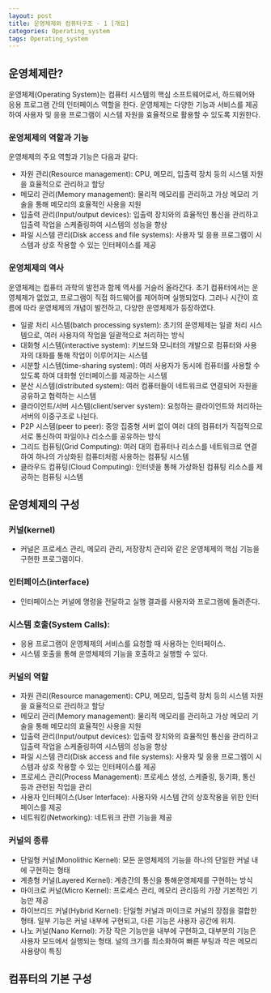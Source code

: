 ```yaml
---
layout: post
title: 운영체제와 컴퓨터구조 - 1 [개요]
categories: Operating_system
tags: Operating_system 
---
```

## 운영체제란?

운영체제(Operating System)는 컴퓨터 시스템의 핵심 소프트웨어로서, 하드웨어와 응용 프로그램 간의 인터페이스 역할을 한다. 운영체제는 다양한 기능과 서비스를 제공하여 사용자 및 응용 프로그램이 시스템 자원을 효율적으로 활용할 수 있도록 지원한다.



### 운영체제의 역할과 기능

운영체제의 주요 역할과 기능은 다음과 같다:
- 자원 관리(Resource management): CPU, 메모리, 입출력 장치 등의 시스템 자원을 효율적으로 관리하고 할당
- 메모리 관리(Memory management): 물리적 메모리를 관리하고 가상 메모리 기술을 통해 메모리의 효율적인 사용을 지원
- 입출력 관리(Input/output devices): 입출력 장치와의 효율적인 통신을 관리하고 입출력 작업을 스케줄링하여 시스템의 성능을 향상
- 파일 시스템 관리(Disk access and file systems): 사용자 및 응용 프로그램이 시스템과 상호 작용할 수 있는 인터페이스를 제공

### 운영체제의 역사

운영체제는 컴퓨터 과학의 발전과 함께 역사를 거슬러 올라간다. 초기 컴퓨터에서는 운영체제가 없었고, 프로그램이 직접 하드웨어를 제어하며 실행되었다. 그러나 시간이 흐름에 따라 운영체제의 개념이 발전하고, 다양한 운영체제가 등장하였다.

- 일괄 처리 시스템(batch processing system): 초기의 운영체제는 일괄 처리 시스템으로, 여러 사용자의 작업을 일괄적으로 처리하는 방식
- 대화형 시스템(interactive system): 키보드와 모니터의 개발으로 컴퓨터와 사용자의 대화를 통해 작업이 이루어지는 시스템
- 시분할 시스템(time-sharing system): 여러 사용자가 동시에 컴퓨터를 사용할 수 있도록 하여 대화형 인터페이스를 제공하는 시스템
- 분산 시스템(distributed system): 여러 컴퓨터들이 네트워크로 연결되어 자원을 공유하고 협력하는 시스템
- 클라이언트/서버 시스템(client/server system): 요청하는 클라이언트와 처리하는 서버의 이중구조로 나뉜다.
- P2P 시스템(peer to peer): 중앙 집중형 서버 없이 여러 대의 컴퓨터가 직접적으로 서로 통신하여 파일이나 리소스를 공유하는 방식
- 그리드 컴퓨팅(Grid Computing): 여러 대의 컴퓨터나 리소스를 네트워크로 연결하여 하나의 가상화된 컴퓨터처럼 사용하는 컴퓨팅 시스템
- 클라우드 컴퓨팅(Cloud Computing): 인터넷을 통해 가상화된 컴퓨팅 리소스를 제공하는 컴퓨팅 시스템


## 운영체제의 구성
### 커널(kernel)
- 커널은 프로세스 관리, 메모리 관리, 저장장치 관리와 같은 운영체제의 핵심 기능을 구현한 프로그램이다.

### 인터페이스(interface)
- 인터페이스는 커널에 명령을 전달하고 실행 결과를 사용자와 프로그램에 돌려준다.

### 시스템 호출(System Calls):
- 응용 프로그램이 운영체제의 서비스를 요청할 때 사용하는 인터페이스.
- 시스템 호출을 통해 운영체제의 기능을 호출하고 실행할 수 있다.

### 커널의 역할
- 자원 관리(Resource management): CPU, 메모리, 입출력 장치 등의 시스템 자원을 효율적으로 관리하고 할당
- 메모리 관리(Memory management): 물리적 메모리를 관리하고 가상 메모리 기술을 통해 메모리의 효율적인 사용을 지원
- 입출력 관리(Input/output devices): 입출력 장치와의 효율적인 통신을 관리하고 입출력 작업을 스케줄링하여 시스템의 성능을 향상
- 파일 시스템 관리(Disk access and file systems): 사용자 및 응용 프로그램이 시스템과 상호 작용할 수 있는 인터페이스를 제공
- 프로세스 관리(Process Management): 프로세스 생성, 스케줄링, 동기화, 통신 등과 관련된 작업을 관리
- 사용자 인터페이스(User Interface): 사용자와 시스템 간의 상호작용을 위한 인터페이스를 제공
- 네트워킹(Networking): 네트워크 관련 기능을 제공

### 커널의 종류
- 단일형 커널(Monolithic Kernel): 모든 운영체제의 기능을 하나의 단일한 커널 내에 구현하는 형태
- 계층형 커널(Layered Kernel): 계층간의 통신을 통해운영체제를 구현하는 방식
- 마이크로 커널(Micro Kernel): 프로세스 관리, 메모리 관리등의 가장 기본적인 기능만 제공
- 하이브리드 커널(Hybrid Kernel): 단일형 커널과 마이크로 커널의 장점을 결합한 형태. 일부 기능은 커널 내부에 구현되고, 다른 기능은 사용자 공간에 위치.
- 나노 커널(Nano Kernel): 가장 작은 기능만을 내부에 구현하고, 대부분의 기능은 사용자 모드에서 실행되는 형태. 널의 크기를 최소화하여 빠른 부팅과 작은 메모리 사용량이 특징

## 컴퓨터의 기본 구성

